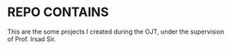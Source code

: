 # REPO CONTAINS

This are the some projects I created during the OJT, under the supervision of Prof. Irsad Sir.
